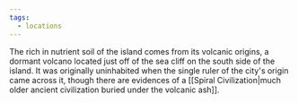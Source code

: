 ```yaml
---
tags:
  - locations
---
```

The rich in nutrient soil of the island comes from its volcanic origins, a dormant volcano located just off of the sea cliff on the south side of the island. It was originally uninhabited when the single ruler of the city's origin came across it, though there are evidences of a [[Spiral Civilization|much older ancient civilization buried under the volcanic ash]].
